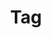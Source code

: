 ---
title: "Tag"
layout: tags
permalink: /tags
author_profile: true
sidebar_main: true
use_math: true
sidebar:
    nav: "docs"
---